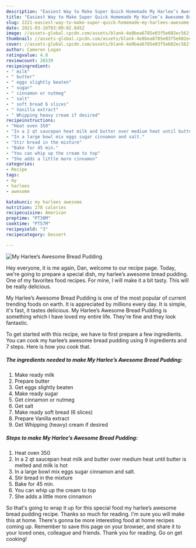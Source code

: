 ```yaml
---
description: "Easiest Way to Make Super Quick Homemade My Harlee’s Awesome Bread Pudding"
title: "Easiest Way to Make Super Quick Homemade My Harlee’s Awesome Bread Pudding"
slug: 2221-easiest-way-to-make-super-quick-homemade-my-harlees-awesome-bread-pudding
date: 2021-03-16T03:09:02.845Z
image: //assets-global.cpcdn.com/assets/blank-4e0bea6785e03f5e602ec562f230caae08da540cada707380b4fe1bbebba43da.png
thumbnail: //assets-global.cpcdn.com/assets/blank-4e0bea6785e03f5e602ec562f230caae08da540cada707380b4fe1bbebba43da.png
cover: //assets-global.cpcdn.com/assets/blank-4e0bea6785e03f5e602ec562f230caae08da540cada707380b4fe1bbebba43da.png
author: Cameron Logan
ratingvalue: 4.8
reviewcount: 26539
recipeingredient:
- " milk"
- " butter"
- " eggs slightly beaten"
- " sugar"
- " cinnamon or nutmeg"
- " salt"
- " soft bread 6 slices"
- " Vanilla extract"
- " Whipping heavy cream if desired"
recipeinstructions:
- "Heat oven 350"
- "In a 2 qt saucepan heat milk and butter over medium heat until butter is melted and milk is hot"
- "In a large bowl mix eggs sugar cinnamon and salt."
- "Stir bread in the mixture"
- "Bake for 45 min."
- "You can whip up the cream to top"
- "She adds a little more cinnamon"
categories:
- Recipe
tags:
- my
- harlees
- awesome

katakunci: my harlees awesome 
nutrition: 278 calories
recipecuisine: American
preptime: "PT30M"
cooktime: "PT57M"
recipeyield: "3"
recipecategory: Dessert

---
```



![My Harlee’s Awesome Bread Pudding](//assets-global.cpcdn.com/assets/blank-4e0bea6785e03f5e602ec562f230caae08da540cada707380b4fe1bbebba43da.png)

Hey everyone, it is me again, Dan, welcome to our recipe page. Today, we're going to prepare a special dish, my harlee’s awesome bread pudding. One of my favorites food recipes. For mine, I will make it a bit tasty. This will be really delicious.

My Harlee’s Awesome Bread Pudding is one of the most popular of current trending foods on earth. It is appreciated by millions every day. It is simple, it's fast, it tastes delicious. My Harlee’s Awesome Bread Pudding is something which I have loved my entire life. They're fine and they look fantastic.




To get started with this recipe, we have to first prepare a few ingredients. You can cook my harlee’s awesome bread pudding using 9 ingredients and 7 steps. Here is how you cook that.

<!--inarticleads1-->

##### The ingredients needed to make My Harlee’s Awesome Bread Pudding:

1. Make ready  milk
1. Prepare  butter
1. Get  eggs slightly beaten
1. Make ready  sugar
1. Get  cinnamon or nutmeg
1. Get  salt
1. Make ready  soft bread (6 slices)
1. Prepare  Vanilla extract
1. Get  Whipping (heavy) cream if desired




<!--inarticleads2-->

##### Steps to make My Harlee’s Awesome Bread Pudding:

1. Heat oven 350
1. In a 2 qt saucepan heat milk and butter over medium heat until butter is melted and milk is hot
1. In a large bowl mix eggs sugar cinnamon and salt.
1. Stir bread in the mixture
1. Bake for 45 min.
1. You can whip up the cream to top
1. She adds a little more cinnamon




So that's going to wrap it up for this special food my harlee’s awesome bread pudding recipe. Thanks so much for reading. I'm sure you will make this at home. There's gonna be more interesting food at home recipes coming up. Remember to save this page on your browser, and share it to your loved ones, colleague and friends. Thank you for reading. Go on get cooking!
